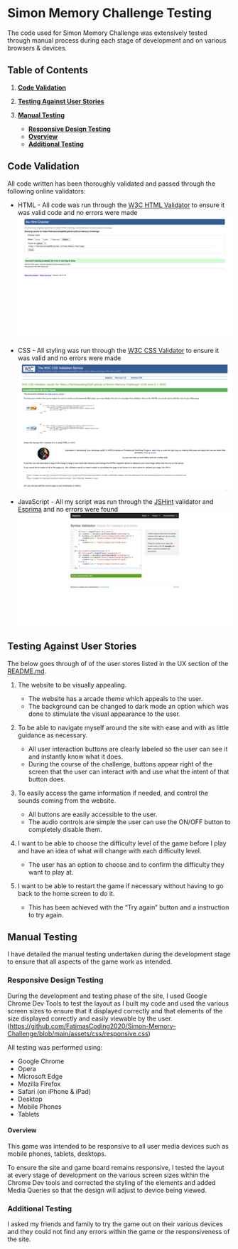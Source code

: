 # Simon Memory Challenge Testing

The code used for Simon Memory Challenge was extensively tested through manual process during each stage of development and on various browsers & devices.

## Table of Contents

1. [**Code Validation**](#code-validation)

2. [**Testing Against User Stories**](#testing-against-user-stories)

3. [**Manual Testing**](#manual-testing)
    - [**Responsive Design Testing**](#responsive-design-testing)
    - [**Overview**](#overview)
    - [**Additional Testing**](#additional-testing)

## Code Validation


All code written has been thoroughly validated and passed through the following online validators:

- HTML - All code was run through the [W3C HTML Validator](https://validator.w3.org/) to ensure it was valid code and no errors were made ![HTML Validator](testingfiles/HtmlValidator.png)

- CSS - All styling was run through the [W3C CSS Validator](https://jigsaw.w3.org/css-validator/) to ensure it was valid and no errors were made ![CSS Validator](testingfiles/CSSValidator.png)

- JavaScript - All my script was run through the [JSHint](https://jshint.com/) validator and [Esprima](https://esprima.org/demo/validate.html) and no errors were found ![Javascript Validator](testingfiles/JavascriptValidator.png)

## Testing Against User Stories

The below goes through of of the user stores listed in the UX section of the [README.md](https://github.com/FatimasCoding2020/Simon-Memory-Challenge/blob/main/README.md).

1. The website to be visually appealing.

    - The website has a arcade theme which appeals to the user.
    - The background can be changed to dark mode an option which was done to stimulate the visual appearance to the user.
    
2. To be able to navigate myself around the site with ease and with as little guidance as necessary.

    - All user interaction buttons are clearly labeled so the user can see it and instantly know what it does.
    - During the course of the challenge, buttons appear right of the screen that the user can interact with and use what the intent of that button does.

3. To easily access the game information if needed, and control the sounds coming from the website.

    - All buttons are easily accessible to the user.
    - The audio controls are simple the user can use the ON/OFF button to completely disable them.

4. I want to be able to choose the difficulty level of the game before I play and have an idea of what will change with each difficulty level.

    - The user has an option to choose and to confirm the difficulty they want to play at.

5. I want to be able to restart the game if necessary without having to go back to the home screen to do it.

    - This has been achieved with the “Try again” button and a instruction to try again.

## Manual Testing

I have detailed the manual testing undertaken during the development stage to ensure that all aspects of the game work as intended.

### Responsive Design Testing

During the development and testing phase of the site, I used Google Chrome Dev Tools to test the layout as I built my code and used the various screen sizes to ensure that it displayed correctly and that elements of the size displayed correctly and easily viewable by the user.
(https://github.com/FatimasCoding2020/Simon-Memory-Challenge/blob/main/assets/css/responsive.css)

All testing was performed using:

- Google Chrome
- Opera
- Microsoft Edge
- Mozilla Firefox
- Safari (on iPhone & iPad)
- Desktop 
- Mobile Phones 
- Tablets 

#### Overview

This game was intended to be responsive to all user media devices such as mobile phones, tablets, desktops.

To ensure the site and game board remains responsive, I tested the layout at every stage of development on the various screen sizes within the Chrome Dev tools and corrected the styling of the elements and added Media Queries so that the design will adjust to device being viewed.


### Additional Testing

I asked my friends and family to try the game out on their various devices and they could not find any errors within the game or the responsiveness of the site.
